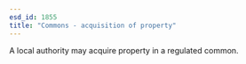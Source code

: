 ```yaml
---
esd_id: 1855
title: "Commons - acquisition of property"
---
```


A local authority may acquire property in a regulated common.

